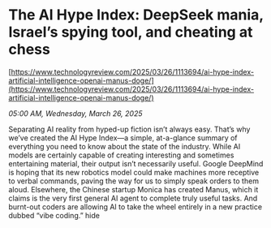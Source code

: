 # The AI Hype Index: DeepSeek mania, Israel’s spying tool, and cheating at chess

[https://www.technologyreview.com/2025/03/26/1113694/ai-hype-index-artificial-intelligence-openai-manus-doge/](https://www.technologyreview.com/2025/03/26/1113694/ai-hype-index-artificial-intelligence-openai-manus-doge/)

*05:00 AM, Wednesday, March 26, 2025*

Separating AI reality from hyped-up fiction isn’t always easy. That’s why we’ve created the AI Hype Index—a simple, at-a-glance summary of everything you need to know about the state of the industry.  While AI models are certainly capable of creating interesting and sometimes entertaining material, their output isn’t necessarily useful. Google DeepMind is hoping that its new robotics model could make machines more receptive to verbal commands, paving the way for us to simply speak orders to them aloud. Elsewhere, the Chinese startup Monica has created Manus, which it claims is the very first general AI agent to complete truly useful tasks. And burnt-out coders are allowing AI to take the wheel entirely in a new practice dubbed “vibe coding.”  hide

